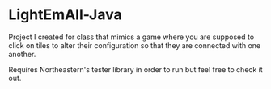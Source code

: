 # LightEmAll-Java

Project I created for class that mimics a game where you are supposed to click on tiles to alter their configuration so that they are connected with one another.

Requires Northeastern's tester library in order to run but feel free to check it out.
